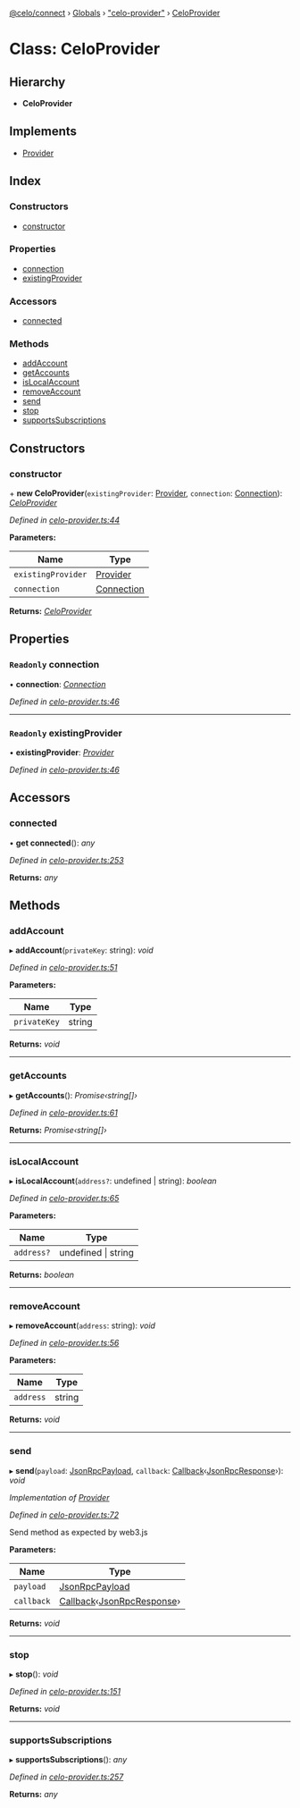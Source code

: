 [@celo/connect](../README.md) › [Globals](../globals.md) › ["celo-provider"](../modules/_celo_provider_.md) › [CeloProvider](_celo_provider_.celoprovider.md)

# Class: CeloProvider

## Hierarchy

* **CeloProvider**

## Implements

* [Provider](../interfaces/_types_.provider.md)

## Index

### Constructors

* [constructor](_celo_provider_.celoprovider.md#constructor)

### Properties

* [connection](_celo_provider_.celoprovider.md#readonly-connection)
* [existingProvider](_celo_provider_.celoprovider.md#readonly-existingprovider)

### Accessors

* [connected](_celo_provider_.celoprovider.md#connected)

### Methods

* [addAccount](_celo_provider_.celoprovider.md#addaccount)
* [getAccounts](_celo_provider_.celoprovider.md#getaccounts)
* [isLocalAccount](_celo_provider_.celoprovider.md#islocalaccount)
* [removeAccount](_celo_provider_.celoprovider.md#removeaccount)
* [send](_celo_provider_.celoprovider.md#send)
* [stop](_celo_provider_.celoprovider.md#stop)
* [supportsSubscriptions](_celo_provider_.celoprovider.md#supportssubscriptions)

## Constructors

###  constructor

\+ **new CeloProvider**(`existingProvider`: [Provider](../interfaces/_types_.provider.md), `connection`: [Connection](_connection_.connection.md)): *[CeloProvider](_celo_provider_.celoprovider.md)*

*Defined in [celo-provider.ts:44](https://github.com/celo-org/celo-monorepo/blob/master/packages/sdk/connect/src/celo-provider.ts#L44)*

**Parameters:**

Name | Type |
------ | ------ |
`existingProvider` | [Provider](../interfaces/_types_.provider.md) |
`connection` | [Connection](_connection_.connection.md) |

**Returns:** *[CeloProvider](_celo_provider_.celoprovider.md)*

## Properties

### `Readonly` connection

• **connection**: *[Connection](_connection_.connection.md)*

*Defined in [celo-provider.ts:46](https://github.com/celo-org/celo-monorepo/blob/master/packages/sdk/connect/src/celo-provider.ts#L46)*

___

### `Readonly` existingProvider

• **existingProvider**: *[Provider](../interfaces/_types_.provider.md)*

*Defined in [celo-provider.ts:46](https://github.com/celo-org/celo-monorepo/blob/master/packages/sdk/connect/src/celo-provider.ts#L46)*

## Accessors

###  connected

• **get connected**(): *any*

*Defined in [celo-provider.ts:253](https://github.com/celo-org/celo-monorepo/blob/master/packages/sdk/connect/src/celo-provider.ts#L253)*

**Returns:** *any*

## Methods

###  addAccount

▸ **addAccount**(`privateKey`: string): *void*

*Defined in [celo-provider.ts:51](https://github.com/celo-org/celo-monorepo/blob/master/packages/sdk/connect/src/celo-provider.ts#L51)*

**Parameters:**

Name | Type |
------ | ------ |
`privateKey` | string |

**Returns:** *void*

___

###  getAccounts

▸ **getAccounts**(): *Promise‹string[]›*

*Defined in [celo-provider.ts:61](https://github.com/celo-org/celo-monorepo/blob/master/packages/sdk/connect/src/celo-provider.ts#L61)*

**Returns:** *Promise‹string[]›*

___

###  isLocalAccount

▸ **isLocalAccount**(`address?`: undefined | string): *boolean*

*Defined in [celo-provider.ts:65](https://github.com/celo-org/celo-monorepo/blob/master/packages/sdk/connect/src/celo-provider.ts#L65)*

**Parameters:**

Name | Type |
------ | ------ |
`address?` | undefined &#124; string |

**Returns:** *boolean*

___

###  removeAccount

▸ **removeAccount**(`address`: string): *void*

*Defined in [celo-provider.ts:56](https://github.com/celo-org/celo-monorepo/blob/master/packages/sdk/connect/src/celo-provider.ts#L56)*

**Parameters:**

Name | Type |
------ | ------ |
`address` | string |

**Returns:** *void*

___

###  send

▸ **send**(`payload`: [JsonRpcPayload](../interfaces/_types_.jsonrpcpayload.md), `callback`: [Callback](../modules/_types_.md#callback)‹[JsonRpcResponse](../interfaces/_types_.jsonrpcresponse.md)›): *void*

*Implementation of [Provider](../interfaces/_types_.provider.md)*

*Defined in [celo-provider.ts:72](https://github.com/celo-org/celo-monorepo/blob/master/packages/sdk/connect/src/celo-provider.ts#L72)*

Send method as expected by web3.js

**Parameters:**

Name | Type |
------ | ------ |
`payload` | [JsonRpcPayload](../interfaces/_types_.jsonrpcpayload.md) |
`callback` | [Callback](../modules/_types_.md#callback)‹[JsonRpcResponse](../interfaces/_types_.jsonrpcresponse.md)› |

**Returns:** *void*

___

###  stop

▸ **stop**(): *void*

*Defined in [celo-provider.ts:151](https://github.com/celo-org/celo-monorepo/blob/master/packages/sdk/connect/src/celo-provider.ts#L151)*

**Returns:** *void*

___

###  supportsSubscriptions

▸ **supportsSubscriptions**(): *any*

*Defined in [celo-provider.ts:257](https://github.com/celo-org/celo-monorepo/blob/master/packages/sdk/connect/src/celo-provider.ts#L257)*

**Returns:** *any*
